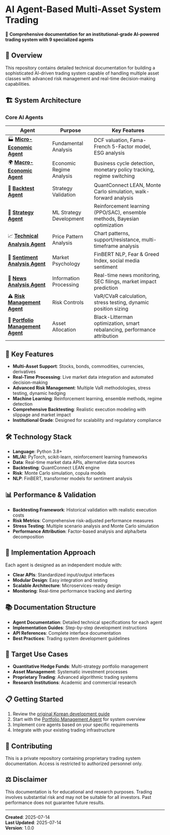 # AI Agent-Based Multi-Asset System Trading

🤖 **Comprehensive documentation for an institutional-grade AI-powered trading system with 9 specialized agents**

## 🌟 Overview

This repository contains detailed technical documentation for building a sophisticated AI-driven trading system capable of handling multiple asset classes with advanced risk management and real-time decision-making capabilities.

## 🏗️ System Architecture

### Core AI Agents

| Agent | Purpose | Key Features |
|-------|---------|--------------|
| 🏭 **[Micro-Economic Agent](./micro_economic_agent.md)** | Fundamental Analysis | DCF valuation, Fama-French 5-Factor model, ESG analysis |
| 🌍 **[Macro-Economic Agent](./macro_economic_agent.md)** | Economic Regime Analysis | Business cycle detection, monetary policy tracking, regime switching |
| 🔬 **[Backtest Agent](./backtest_agent.md)** | Strategy Validation | QuantConnect LEAN, Monte Carlo simulation, walk-forward analysis |
| 🧠 **[Strategy Agent](./strategy_agent.md)** | ML Strategy Development | Reinforcement learning (PPO/SAC), ensemble methods, Bayesian optimization |
| 📈 **[Technical Analysis Agent](./technical_analysis_agent.md)** | Price Pattern Analysis | Chart patterns, support/resistance, multi-timeframe analysis |
| 💭 **[Sentiment Analysis Agent](./sentiment_analysis_agent.md)** | Market Psychology | FinBERT NLP, Fear & Greed Index, social media sentiment |
| 📰 **[News Analysis Agent](./news_analysis_agent.md)** | Information Processing | Real-time news monitoring, SEC filings, market impact prediction |
| ⚠️ **[Risk Management Agent](./risk_management_agent.md)** | Risk Controls | VaR/CVaR calculation, stress testing, dynamic position sizing |
| 💼 **[Portfolio Management Agent](./portfolio_management_agent.md)** | Asset Allocation | Black-Litterman optimization, smart rebalancing, performance attribution |

## 🚀 Key Features

- **Multi-Asset Support**: Stocks, bonds, commodities, currencies, derivatives
- **Real-Time Processing**: Live market data integration and automated decision-making
- **Advanced Risk Management**: Multiple VaR methodologies, stress testing, dynamic hedging
- **Machine Learning**: Reinforcement learning, ensemble methods, regime detection
- **Comprehensive Backtesting**: Realistic execution modeling with slippage and market impact
- **Institutional Grade**: Designed for scalability and regulatory compliance

## 🛠️ Technology Stack

- **Language**: Python 3.8+
- **ML/AI**: PyTorch, scikit-learn, reinforcement learning frameworks
- **Data**: Real-time market data APIs, alternative data sources
- **Backtesting**: QuantConnect LEAN engine
- **Risk**: Monte Carlo simulation, copula models
- **NLP**: FinBERT, transformer models for sentiment analysis

## 📊 Performance & Validation

- **Backtesting Framework**: Historical validation with realistic execution costs
- **Risk Metrics**: Comprehensive risk-adjusted performance measures
- **Stress Testing**: Multiple scenario analysis and Monte Carlo simulation
- **Performance Attribution**: Factor-based analysis and alpha/beta decomposition

## 🔧 Implementation Approach

Each agent is designed as an independent module with:
- **Clear APIs**: Standardized input/output interfaces
- **Modular Design**: Easy integration and testing
- **Scalable Architecture**: Microservices-ready design
- **Monitoring**: Real-time performance tracking and alerting

## 📚 Documentation Structure

- **Agent Documentation**: Detailed technical specifications for each agent
- **Implementation Guides**: Step-by-step development instructions
- **API References**: Complete interface documentation
- **Best Practices**: Trading system development guidelines

## 🎯 Target Use Cases

- **Quantitative Hedge Funds**: Multi-strategy portfolio management
- **Asset Management**: Systematic investment processes
- **Proprietary Trading**: Advanced algorithmic trading systems
- **Research Institutions**: Academic and commercial research

## 📋 Getting Started

1. Review the [original Korean development guide](./AI%20Agent%20기반%20멀티-애셋%20시스템%20트레이딩%20개발%20가이드.md)
2. Start with the [Portfolio Management Agent](./portfolio_management_agent.md) for system overview
3. Implement core agents based on your specific requirements
4. Integrate with your existing trading infrastructure

## 🤝 Contributing

This is a private repository containing proprietary trading system documentation. Access is restricted to authorized personnel only.

## ⚖️ Disclaimer

This documentation is for educational and research purposes. Trading involves substantial risk and may not be suitable for all investors. Past performance does not guarantee future results.

---

**Created**: 2025-07-14  
**Last Updated**: 2025-07-14  
**Version**: 1.0.0 